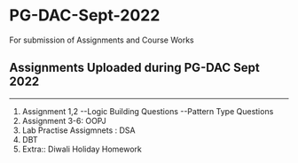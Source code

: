 # PG-DAC-Sept-2022
For submission of Assignments and Course Works
## Assignments Uploaded during PG-DAC Sept 2022
<hr>

1. Assignment 1,2
--Logic Building Questions
--Pattern Type Questions
2. Assignment 3-6: OOPJ
4. Lab Practise Assigmnets : DSA
5. DBT
6. Extra:: Diwali Holiday Homework
